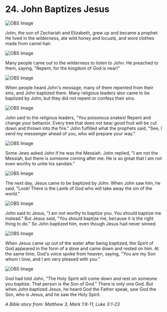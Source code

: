 # 24. John Baptizes Jesus

![OBS Image](https://cdn.door43.org/obs/jpg/360px/obs-en-24-01.jpg)

John, the son of Zechariah and Elizabeth, grew up and became a prophet. He lived in the wilderness, ate wild honey and locusts, and wore clothes made from camel hair.

![OBS Image](https://cdn.door43.org/obs/jpg/360px/obs-en-24-02.jpg)

Many people came out to the wilderness to listen to John. He preached to them, saying, "Repent, for the kingdom of God is near!"

![OBS Image](https://cdn.door43.org/obs/jpg/360px/obs-en-24-03.jpg)

When people heard John's message, many of them repented from their sins, and John baptized them. Many religious leaders also came to be baptized by John, but they did not repent or confess their sins.

![OBS Image](https://cdn.door43.org/obs/jpg/360px/obs-en-24-04.jpg)

John said to the religious leaders, "You poisonous snakes! Repent and change your behavior. Every tree that does not bear good fruit will be cut down and thrown into the fire." John fulfilled what the prophets said, "See, I send my messenger ahead of you, who will prepare your way."

![OBS Image](https://cdn.door43.org/obs/jpg/360px/obs-en-24-05.jpg)

Some Jews asked John if he was the Messiah. John replied, "I am not the Messiah, but there is someone coming after me. He is so great that I am not even worthy to untie his sandals."

![OBS Image](https://cdn.door43.org/obs/jpg/360px/obs-en-24-06.jpg)

The next day, Jesus came to be baptized by John. When John saw him, he said, "Look! There is the Lamb of God who will take away the sin of the world."

![OBS Image](https://cdn.door43.org/obs/jpg/360px/obs-en-24-07.jpg)

John said to Jesus, "I am not worthy to baptize you. You should baptize me instead." But Jesus said, "You should baptize me, because it is the right thing to do." So John baptized him, even though Jesus had never sinned.

![OBS Image](https://cdn.door43.org/obs/jpg/360px/obs-en-24-08.jpg)

When Jesus came up out of the water after being baptized, the Spirit of God appeared in the form of a dove and came down and rested on him. At the same time, God's voice spoke from heaven, saying, "You are my Son whom I love, and I am very pleased with you."

![OBS Image](https://cdn.door43.org/obs/jpg/360px/obs-en-24-09.jpg)

God had told John, "The Holy Spirit will come down and rest on someone you baptize. That person is the Son of God." There is only one God. But when John baptized Jesus, he heard God the Father speak, saw God the Son, who is Jesus, and he saw the Holy Spirit.

_A Bible story from: Matthew 3; Mark 1:9-11; Luke 3:1-23_
